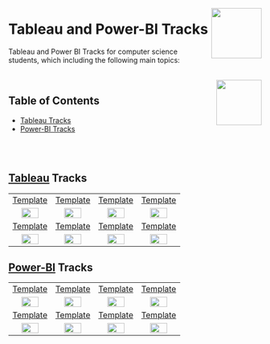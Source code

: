 <img align="right" width="100" src="https://github.com/cs-MohamedAyman/cs-MohamedAyman/blob/main/repos-logos/datacamp.jpg"></img>

# Tableau and Power-BI Tracks
Tableau and Power BI Tracks for computer science students, which including the following main topics:

<br>
<img align="right" width="90" height="90" src="https://github.com/cs-MohamedAyman/cs-MohamedAyman/blob/main/repos-logos/agenda.jpg">

## Table of Contents
  * [Tableau Tracks](#Tableau-Tracks)
  * [Power-BI Tracks](#Power-BI-Tracks)

<br><br>

## [Tableau](https://github.com/cs-MohamedAyman/DataCamp-Tracks/blob/master/Tableau-and-Power-BI/Tableau/README.md) Tracks

<table>
    <tbody>
        <tr>
<td align=center width="25%"><a href="https://github.com/cs-MohamedAyman/DataCamp-Tracks/blob/master/Tableau-and-Power-BI/Tableau/README.md">Template</a></td>
<td align=center width="25%"><a href="https://github.com/cs-MohamedAyman/DataCamp-Tracks/blob/master/Tableau-and-Power-BI/Tableau/README.md">Template</a></td>
<td align=center width="25%"><a href="https://github.com/cs-MohamedAyman/DataCamp-Tracks/blob/master/Tableau-and-Power-BI/Tableau/README.md">Template</a></td>
<td align=center width="25%"><a href="https://github.com/cs-MohamedAyman/DataCamp-Tracks/blob/master/Tableau-and-Power-BI/Tableau/README.md">Template</a></td>
        </tr>
        <tr>
<td align=center width="25%"><img src="https://github.com/cs-MohamedAyman/DataCamp-Tracks/blob/master/org-logos/tableau.jpg" width="70%"></img></td>
<td align=center width="25%"><img src="https://github.com/cs-MohamedAyman/DataCamp-Tracks/blob/master/org-logos/tableau.jpg" width="70%"></img></td>
<td align=center width="25%"><img src="https://github.com/cs-MohamedAyman/DataCamp-Tracks/blob/master/org-logos/tableau.jpg" width="70%"></img></td>
<td align=center width="25%"><img src="https://github.com/cs-MohamedAyman/DataCamp-Tracks/blob/master/org-logos/tableau.jpg" width="70%"></img></td>
        </tr>
        <tr>
<td align=center width="25%"><a href="https://github.com/cs-MohamedAyman/DataCamp-Tracks/blob/master/Tableau-and-Power-BI/Tableau/README.md">Template</a></td>
<td align=center width="25%"><a href="https://github.com/cs-MohamedAyman/DataCamp-Tracks/blob/master/Tableau-and-Power-BI/Tableau/README.md">Template</a></td>
<td align=center width="25%"><a href="https://github.com/cs-MohamedAyman/DataCamp-Tracks/blob/master/Tableau-and-Power-BI/Tableau/README.md">Template</a></td>
<td align=center width="25%"><a href="https://github.com/cs-MohamedAyman/DataCamp-Tracks/blob/master/Tableau-and-Power-BI/Tableau/README.md">Template</a></td>
        </tr>
        <tr>
<td align=center width="25%"><img src="https://github.com/cs-MohamedAyman/DataCamp-Tracks/blob/master/org-logos/tableau.jpg" width="70%"></img></td>
<td align=center width="25%"><img src="https://github.com/cs-MohamedAyman/DataCamp-Tracks/blob/master/org-logos/tableau.jpg" width="70%"></img></td>
<td align=center width="25%"><img src="https://github.com/cs-MohamedAyman/DataCamp-Tracks/blob/master/org-logos/tableau.jpg" width="70%"></img></td>
<td align=center width="25%"><img src="https://github.com/cs-MohamedAyman/DataCamp-Tracks/blob/master/org-logos/tableau.jpg" width="70%"></img></td>
        </tr>
    </tbody>
</table>

## [Power-BI](https://github.com/cs-MohamedAyman/DataCamp-Tracks/blob/master/Tableau-and-Power-BI/Power-BI/README.md) Tracks

<table>
    <tbody>
        <tr>
<td align=center width="25%"><a href="https://github.com/cs-MohamedAyman/DataCamp-Tracks/blob/master/Tableau-and-Power-BI/Power-BI/README.md">Template</a></td>
<td align=center width="25%"><a href="https://github.com/cs-MohamedAyman/DataCamp-Tracks/blob/master/Tableau-and-Power-BI/Power-BI/README.md">Template</a></td>
<td align=center width="25%"><a href="https://github.com/cs-MohamedAyman/DataCamp-Tracks/blob/master/Tableau-and-Power-BI/Power-BI/README.md">Template</a></td>
<td align=center width="25%"><a href="https://github.com/cs-MohamedAyman/DataCamp-Tracks/blob/master/Tableau-and-Power-BI/Power-BI/README.md">Template</a></td>
        </tr>
        <tr>
<td align=center width="25%"><img src="https://github.com/cs-MohamedAyman/DataCamp-Tracks/blob/master/org-logos/power-bi.jpg" width="70%"></img></td>
<td align=center width="25%"><img src="https://github.com/cs-MohamedAyman/DataCamp-Tracks/blob/master/org-logos/power-bi.jpg" width="70%"></img></td>
<td align=center width="25%"><img src="https://github.com/cs-MohamedAyman/DataCamp-Tracks/blob/master/org-logos/power-bi.jpg" width="70%"></img></td>
<td align=center width="25%"><img src="https://github.com/cs-MohamedAyman/DataCamp-Tracks/blob/master/org-logos/power-bi.jpg" width="70%"></img></td>
        </tr>
        <tr>
<td align=center width="25%"><a href="https://github.com/cs-MohamedAyman/DataCamp-Tracks/blob/master/Tableau-and-Power-BI/Power-BI/README.md">Template</a></td>
<td align=center width="25%"><a href="https://github.com/cs-MohamedAyman/DataCamp-Tracks/blob/master/Tableau-and-Power-BI/Power-BI/README.md">Template</a></td>
<td align=center width="25%"><a href="https://github.com/cs-MohamedAyman/DataCamp-Tracks/blob/master/Tableau-and-Power-BI/Power-BI/README.md">Template</a></td>
<td align=center width="25%"><a href="https://github.com/cs-MohamedAyman/DataCamp-Tracks/blob/master/Tableau-and-Power-BI/Power-BI/README.md">Template</a></td>
        </tr>
        <tr>
<td align=center width="25%"><img src="https://github.com/cs-MohamedAyman/DataCamp-Tracks/blob/master/org-logos/power-bi.jpg" width="70%"></img></td>
<td align=center width="25%"><img src="https://github.com/cs-MohamedAyman/DataCamp-Tracks/blob/master/org-logos/power-bi.jpg" width="70%"></img></td>
<td align=center width="25%"><img src="https://github.com/cs-MohamedAyman/DataCamp-Tracks/blob/master/org-logos/power-bi.jpg" width="70%"></img></td>
<td align=center width="25%"><img src="https://github.com/cs-MohamedAyman/DataCamp-Tracks/blob/master/org-logos/power-bi.jpg" width="70%"></img></td>
        </tr>
    </tbody>
</table>
